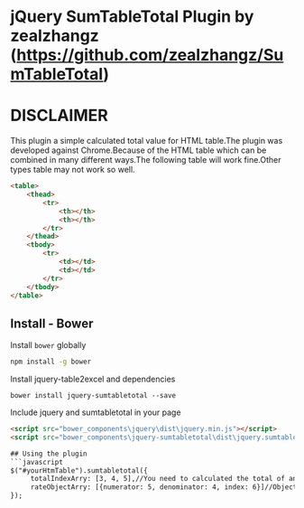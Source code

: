 # jQuery SumTableTotal Plugin by zealzhangz (https://github.com/zealzhangz/SumTableTotal)

# DISCLAIMER
This plugin a simple calculated total value for HTML table.The plugin was developed against Chrome.Because of the HTML table which can be combined in many different ways.The following table will work fine.Other types table may not work so well.
```html
<table>
    <thead>
        <tr>
            <th></th>
            <th></th>
        </tr>
    </thead>
    <tbody>
        <tr>
            <td></td>
            <td></td>
        </tr>
    </tbody>
</table>
```

## Install - Bower

Install `bower` globally
```sh
npm install -g bower
```

Install jquery-table2excel and dependencies
```
bower install jquery-sumtabletotal --save
```

Include jquery and sumtabletotal in your page
```html
<script src="bower_components\jquery\dist\jquery.min.js"></script>
<script src="bower_components\jquery-sumtabletotal\dist\jquery.sumtabletotal.min.js"></script>

## Using the plugin
```javascript
$("#yourHtmTable").sumtabletotal({
     totalIndexArry: [3, 4, 5],//You need to calculated the total of an columns array index
     rateObjectArry: [{numerator: 5, denominator: 4, index: 6}]//Object of calculated percentage,'index' represent the place to save percentage.
});
```